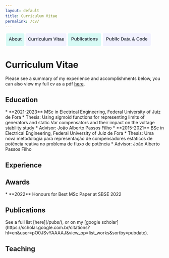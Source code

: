 ```yaml
---
layout: default
title: Curriculum Vitae
permalink: /cv/
---
```

<a href="https://joaoppeters.github.io/about/"><img src="/images/about_button.png" alt="drawing" height="40"/></a><a href="https://joaoppeters.github.io/cv/"><img src="/images/cv_button.png" alt="drawing" height="40"/></a><a href="https://joaoppeters.github.io/pubs/"><img src="/images/pub_button.png" alt="drawing" height="40"/></a><a href="https://joaoppeters.github.io/code/"><img src="/images/code_button.png" alt="drawing" height="40"/></a>


<!--  -->
# Curriculum Vitae
Please see a summary of my experience and accomplishments below, you can also view my full cv as a pdf [here](/files/cv-joaoppeters.pdf).


<!--  -->
<h2> Education </h2>
* **2021-2023** MSc in Electrical Engineering, Federal University of Juiz de Fora
	* Thesis: Using sigmoid functions for representing limits of generators and static Var compensators and their impact on the voltage stability study
	* Advisor: João Alberto Passos Filho
* **2015-2021** BSc in Electrical Engineering, Federal University of Juiz de Fora
	* Thesis: Uma nova metodologia para representação de compensadores estáticos de potência reativa no problema de fluxo de potência
	* Advisor: João Alberto Passos Filho



<h2> Experience </h2>
<!--
* **Aug 2023-** Assistant Professor, Georgia Institute of Technology
* **2020-2023** Postdoctoral Researcher, University of Colorado Boulder
	* Developer for the ARPA-E GO competition
	* Research on optimization of distributed flexible resources
* **2019-2020** Technical Energy Specialist, UK Government (BEIS)
	* Technical advice for policy makers, mostly on demand response
	* Developed the SCORES modeling framework from scratch
* **2016-2019** Graduate Research Assistant, University of Oxford
	* Research on electric vehicle integration, funded by Jaguar Land Rover
* **2018-2022** Consultant Research Scientist, Various
	* Integrated transmission power flow solver into LMP prediction
	* Optimization of smart hot water tank usage for hourly prices
* **2018** Data Science Intern, Five AI
	* Route planning for an autonomous vehicle service in London
 -->

<!--  -->
<h2> Awards </h2>
* **2022** Honours for Best MSc Paper at SBSE 2022



<!--  -->
<h2> Publications </h2>
See a full list [here](/pubs/), or on my [google scholar](https://scholar.google.com.br/citations?hl=en&user=pO0JSvYAAAAJ&view_op=list_works&sortby=pubdate). 



<h2> Teaching </h2>
<!-- 
* **2021-2022** Guest Lecturer, University of Colorado Boulder
	* Electric vehicles and the grid, in the *Grid Connected Systems* class
* **2020** Guest Project Assessor, Carnegie Mellon University
	* Gave feedback on *Energy Transport & Storage* final projects
* **2017-2019** Stipendiary Lecturer, University of Oxford (Christ Church)
	* Gave tutorials on Mathematics for 1st and 2nd year engineers
* **2018-2019** Stipendiary Lecturer, University of Oxford (Mansfield)
	* Gave Electrical Engineering tutorials for 1st and 2nd years
* **2017-2018** Third Year Tutor, University of Oxford
	* Taught tutorials on Signal Processing and Image Analysis
* **2017-2018** Laboratory demonstrator, University of Oxford
	* Helped run several single-day labs on Image Analysis
	* Helped run a week long lab on Microcontrollers

-->



<h2> Courses and Presentations </h2>
* **2024** ANAREDE introduction minicourse @ SIEEL [Download content](https://joaoppeters.github.io/files/minicurso_anarede.zip)